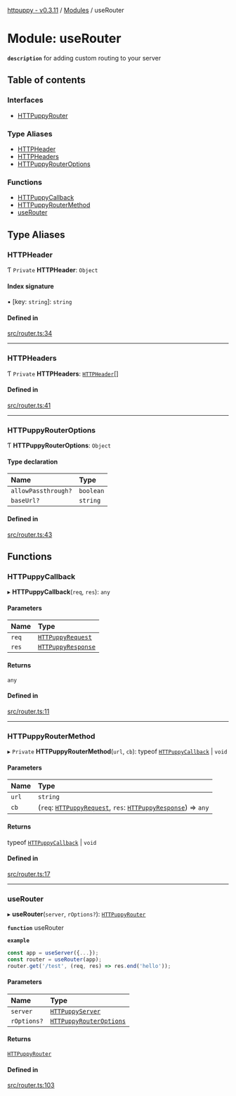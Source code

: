 [httpuppy - v0.3.11](../README.md) / [Modules](../modules.md) / useRouter

# Module: useRouter

**`description`** for adding custom routing to your server

## Table of contents

### Interfaces

- [HTTPuppyRouter](../interfaces/useRouter.HTTPuppyRouter.md)

### Type Aliases

- [HTTPHeader](useRouter.md#httpheader)
- [HTTPHeaders](useRouter.md#httpheaders)
- [HTTPuppyRouterOptions](useRouter.md#httpuppyrouteroptions)

### Functions

- [HTTPuppyCallback](useRouter.md#httpuppycallback)
- [HTTPuppyRouterMethod](useRouter.md#httpuppyroutermethod)
- [useRouter](useRouter.md#userouter)

## Type Aliases

### HTTPHeader

Ƭ `Private` **HTTPHeader**: `Object`

#### Index signature

▪ [key: `string`]: `string`

#### Defined in

[src/router.ts:34](https://github.com/abschill/httpuppy/blob/3003846/src/router.ts#L34)

___

### HTTPHeaders

Ƭ `Private` **HTTPHeaders**: [`HTTPHeader`](useRouter.md#httpheader)[]

#### Defined in

[src/router.ts:41](https://github.com/abschill/httpuppy/blob/3003846/src/router.ts#L41)

___

### HTTPuppyRouterOptions

Ƭ **HTTPuppyRouterOptions**: `Object`

#### Type declaration

| Name | Type |
| :------ | :------ |
| `allowPassthrough?` | `boolean` |
| `baseUrl?` | `string` |

#### Defined in

[src/router.ts:43](https://github.com/abschill/httpuppy/blob/3003846/src/router.ts#L43)

## Functions

### HTTPuppyCallback

▸ **HTTPuppyCallback**(`req`, `res`): `any`

#### Parameters

| Name | Type |
| :------ | :------ |
| `req` | [`HTTPuppyRequest`](../interfaces/useServer.HTTPuppyRequest.md) |
| `res` | [`HTTPuppyResponse`](../interfaces/useServer.HTTPuppyResponse.md) |

#### Returns

`any`

#### Defined in

[src/router.ts:11](https://github.com/abschill/httpuppy/blob/3003846/src/router.ts#L11)

___

### HTTPuppyRouterMethod

▸ `Private` **HTTPuppyRouterMethod**(`url`, `cb`): typeof [`HTTPuppyCallback`](useRouter.md#httpuppycallback) \| `void`

#### Parameters

| Name | Type |
| :------ | :------ |
| `url` | `string` |
| `cb` | (`req`: [`HTTPuppyRequest`](../interfaces/useServer.HTTPuppyRequest.md), `res`: [`HTTPuppyResponse`](../interfaces/useServer.HTTPuppyResponse.md)) => `any` |

#### Returns

typeof [`HTTPuppyCallback`](useRouter.md#httpuppycallback) \| `void`

#### Defined in

[src/router.ts:17](https://github.com/abschill/httpuppy/blob/3003846/src/router.ts#L17)

___

### useRouter

▸ **useRouter**(`server`, `rOptions?`): [`HTTPuppyRouter`](../interfaces/useRouter.HTTPuppyRouter.md)

**`function`** useRouter

**`example`**
```javascript
const app = useServer({...});
const router = useRouter(app);
router.get('/test', (req, res) => res.end('hello'));
```

#### Parameters

| Name | Type |
| :------ | :------ |
| `server` | [`HTTPuppyServer`](../interfaces/useServer.HTTPuppyServer.md) |
| `rOptions?` | [`HTTPuppyRouterOptions`](useRouter.md#httpuppyrouteroptions) |

#### Returns

[`HTTPuppyRouter`](../interfaces/useRouter.HTTPuppyRouter.md)

#### Defined in

[src/router.ts:103](https://github.com/abschill/httpuppy/blob/3003846/src/router.ts#L103)
